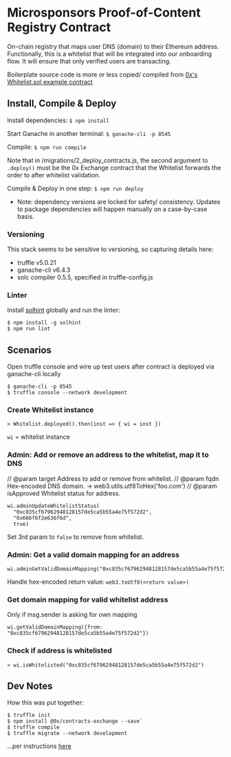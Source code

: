 # Microsponsors Proof-of-Content Registry Contract

On-chain registry that maps user DNS (domain) to their Ethereum address. Functionally, this is a whitelist that will be integrated into our onboarding flow. It will ensure that only verified users are transacting.

Boilerplate source code is more or less copied/ compiled from [0x's Whitelist.sol example contract](https://github.com/0xProject/0x-monorepo/blob/development/contracts/exchange/contracts/examples/Whitelist.sol)


## Install, Compile & Deploy

Install dependencies: `$ npm install`

Start Ganache in another terminal: `$ ganache-cli -p 8545`

Compile: `$ npm run compile`

Note that in /migrations/2_deploy_contracts.js, the second argument to `.deploy()` must be the 0x Exchange contract that the Whitelist forwards the order to after whitelist validation.

Compile & Deploy in one step: `$ npm run deploy`

* Note: dependency versions are locked for safety/ consistency. Updates to package dependencies will happen manually on a case-by-case basis.

### Versioning
This stack seems to be sensitive to versioning, so capturing details here:

* truffle v5.0.21
* ganache-cli v6.4.3
* solc compiler 0.5.5, specified in truffle-config.js

### Linter
Install [solhint](https://www.npmjs.com/package/solhint) globally and run the linter:
```
$ npm install -g solhint
$ npm run lint
```


## Scenarios
Open truffle console and wire up test users after contract is deployed via ganache-cli locally
```
$ ganache-cli -p 8545
$ truffle console --network development
```

### Create Whitelist instance
```
> Whitelist.deployed().then(inst => { wi = inst })
```
`wi` = whitelist instance

### Admin: Add or remove an address to the whitelist, map it to DNS
// @param target Address to add or remove from whitelist.
// @param fqdn Hex-encoded DNS domain. -> web3.utils.utf8ToHex('foo.com')
// @param isApproved Whitelist status for address.
```
wi.adminUpdateWhitelistStatus(
  "0xc835cf67962948128157de5ca5b55a4e75f572d2",
  "0x666f6f2e636f6d",
  true)
```
Set 3rd param to `false` to remove from whitelist.

### Admin: Get a valid domain mapping for an address
```
wi.adminGetValidDomainMapping("0xc835cf67962948128157de5ca5b55a4e75f572d2");
```
Handle hex-encoded return value: `web3.toUtf8(<return value>)`

### Get domain mapping for valid whitelist address
Only if msg.sender is asking for own mapping
```
wi.getValidDomainMapping({from: "0xc835cf67962948128157de5ca5b55a4e75f572d2"})
```

### Check if address is whitelisted
```
> wi.isWhitelisted("0xc835cf67962948128157de5ca5b55a4e75f572d2")
```


## Dev Notes
How this was put together:
```
$ truffle init
$ npm install @0x/contracts-exchange --save`
$ truffle compile
$ truffle migrate --network development
```
...per instructions [here](https://github.com/0xProject/0x-monorepo/tree/development/contracts/exchange)
